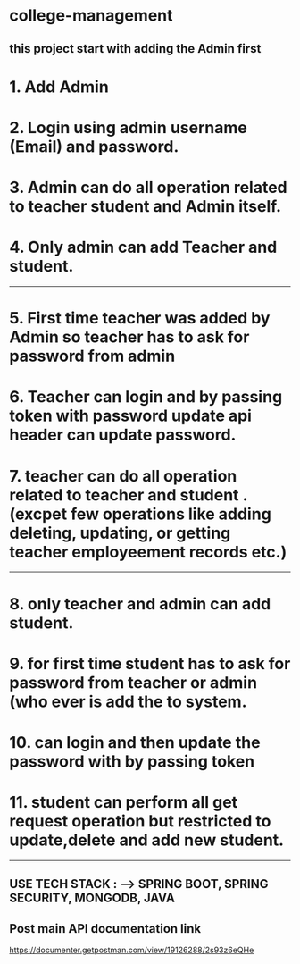 # college-management

## this project start with adding the Admin first 
# 1. Add Admin
# 2. Login using admin username (Email) and password.
# 3. Admin can do all operation related to teacher student and Admin itself.
# 4. Only admin can add Teacher and student.
------------------------------------------------
# 5. First time teacher was added by Admin so teacher has to ask for password from admin
# 6. Teacher can login and by passing token with password update api header can update password.
# 7. teacher can do all operation related to teacher and student . (excpet few operations like adding deleting, updating, or getting teacher employeement records etc.)
-----------------------------------------------------
# 8. only teacher and admin can add student.
# 9. for first time student has to ask for password from teacher or admin (who ever is add the to system.
# 10. can login and then update the password with by passing token 
# 11. student can perform all get request operation but restricted to update,delete and add new student.

------------------------------------------------------------------------------------------------------
## USE TECH STACK : --> SPRING BOOT, SPRING SECURITY, MONGODB, JAVA

## Post main API documentation link
https://documenter.getpostman.com/view/19126288/2s93z6eQHe

